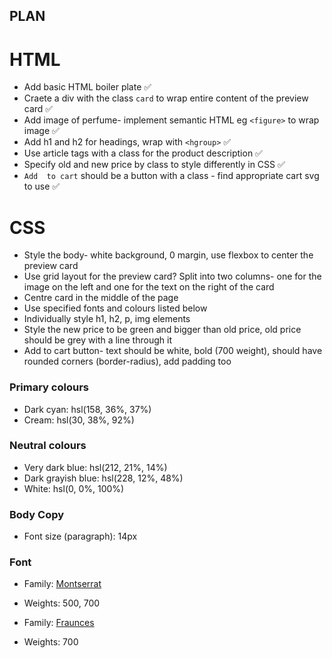 ## PLAN

# HTML

- Add basic HTML boiler plate ✅
- Craete a div with the class `card` to wrap entire content of the preview card ✅
- Add image of perfume- implement semantic HTML eg `<figure>` to wrap image ✅
- Add h1 and h2 for headings, wrap with `<hgroup>` ✅
- Use article tags with a class for the product description ✅
- Specify old and new price by class to style differently in CSS ✅
- `Add  to cart` should be a button with a class - find appropriate cart svg to use ✅

# CSS

- Style the body- white background, 0 margin, use flexbox to center the preview card
- Use grid layout for the preview card? Split into two columns- one for the image on the left and one for the text on the right of the card
- Centre card in the middle of the page
- Use specified fonts and colours listed below
- Individually style h1, h2, p, img elements
- Style the new price to be green and bigger than old price, old price should be grey with a line through it
- Add to cart button- text should be white, bold (700 weight), should have rounded corners (border-radius), add padding too

### Primary colours

- Dark cyan: hsl(158, 36%, 37%)
- Cream: hsl(30, 38%, 92%)

### Neutral colours

- Very dark blue: hsl(212, 21%, 14%)
- Dark grayish blue: hsl(228, 12%, 48%)
- White: hsl(0, 0%, 100%)

### Body Copy

- Font size (paragraph): 14px

### Font

- Family: [Montserrat](https://fonts.google.com/specimen/Montserrat)
- Weights: 500, 700

- Family: [Fraunces](https://fonts.google.com/specimen/Fraunces)
- Weights: 700
